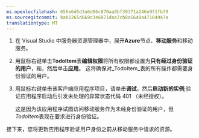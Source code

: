 ```yaml
---
ms.openlocfilehash: 656e6d5d3a6d06c870aa9bf39371a246e9f1fb70
ms.sourcegitcommit: bab1265d669c3e6871daa7cb8a5640a47104947a
translationtype: MT
---
```


1. 在 Visual Studio 中服务器资源管理器中，展开**Azure**节点、**移动服务**和移动服务。

2. 用鼠标右键单击**TodoItem**表**编辑权限**将所有权限都设置为**只有经过身份验证的用户**，和，然后单击**应用**。 这将确保对_TodoItem_表的所有操作都需要身份验证的用户。

3. 用鼠标右键单击该客户端应用程序项目，请单击**调试**，然后**启动新的实例**;验证应用程序启动后引发未处理的异常状态代码 401 （未经授权）。

    这是因为该应用程序试图访问移动服务作为未经身份验证的用户，但*TodoItem*表现在要求进行身份验证。

接下来，您将更新应用程序验证用户身份之前从移动服务中请求的资源。
